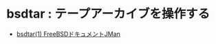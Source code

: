 # bsdtar : テープアーカイブを操作する

- [bsdtar(1) FreeBSDドキュメントJMan](http://kaworu.jpn.org/doc/FreeBSD/jman/man1/bsdtar.1.php)
